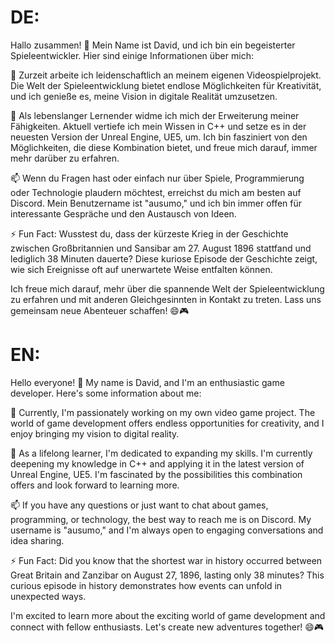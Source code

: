 # **DE:**
Hallo zusammen! 👋
Mein Name ist David, und ich bin ein begeisterter Spieleentwickler. Hier sind einige Informationen über mich:

🔭 Zurzeit arbeite ich leidenschaftlich an meinem eigenen Videospielprojekt. Die Welt der Spieleentwicklung bietet endlose Möglichkeiten für Kreativität, und ich genieße es, meine Vision in digitale Realität umzusetzen.

🌱 Als lebenslanger Lernender widme ich mich der Erweiterung meiner Fähigkeiten. Aktuell vertiefe ich mein Wissen in C++ und setze es in der neuesten Version der Unreal Engine, UE5, um. Ich bin fasziniert von den Möglichkeiten, die diese Kombination bietet, und freue mich darauf, immer mehr darüber zu erfahren.

📫 Wenn du Fragen hast oder einfach nur über Spiele, Programmierung oder Technologie plaudern möchtest, erreichst du mich am besten auf Discord. Mein Benutzername ist "ausumo," und ich bin immer offen für interessante Gespräche und den Austausch von Ideen.

⚡ Fun Fact: Wusstest du, dass der kürzeste Krieg in der Geschichte zwischen Großbritannien und Sansibar am 27. August 1896 stattfand und lediglich 38 Minuten dauerte? Diese kuriose Episode der Geschichte zeigt, wie sich Ereignisse oft auf unerwartete Weise entfalten können.

Ich freue mich darauf, mehr über die spannende Welt der Spieleentwicklung zu erfahren und mit anderen Gleichgesinnten in Kontakt zu treten. Lass uns gemeinsam neue Abenteuer schaffen! 😄🎮

# **EN:**
Hello everyone! 👋 My name is David, and I'm an enthusiastic game developer. Here's some information about me:

🔭 Currently, I'm passionately working on my own video game project. The world of game development offers endless opportunities for creativity, and I enjoy bringing my vision to digital reality.

🌱 As a lifelong learner, I'm dedicated to expanding my skills. I'm currently deepening my knowledge in C++ and applying it in the latest version of Unreal Engine, UE5. I'm fascinated by the possibilities this combination offers and look forward to learning more.

📫 If you have any questions or just want to chat about games, programming, or technology, the best way to reach me is on Discord. My username is "ausumo," and I'm always open to engaging conversations and idea sharing.

⚡ Fun Fact: Did you know that the shortest war in history occurred between Great Britain and Zanzibar on August 27, 1896, lasting only 38 minutes? This curious episode in history demonstrates how events can unfold in unexpected ways.

I'm excited to learn more about the exciting world of game development and connect with fellow enthusiasts. Let's create new adventures together! 😄🎮
